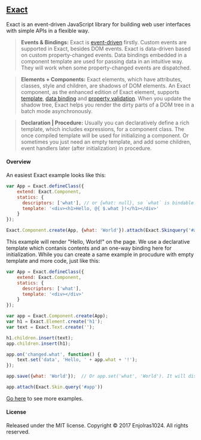 ## [Exact](https://enjolras1024.github.io/exact/)

Exact is an event-driven JavaScript library for building web user interfaces with simple APIs in a flexible way.

> **Events & Bindings:** Exact is [event-driven](https://enjolras1024.github.io/exact/documents/event.html) firstly. Custom events are supported in Exact, besides DOM events. Exact is data-driven based on custom property-changed events. Data bindings embedded in a component template are used for passing data in an intuitive way. They will work when some property-changed events are dispatched.

> **Elements + Components:** Exact elements, which have attributes, classes, style and children, are shadows of DOM elements. An Exact component, as the enhanced edition of Exact element, supports [template](https://enjolras1024.github.io/exact/documents/template.html), [data binding](https://enjolras1024.github.io/exact/documents/template.html#data-binding) and [property validation](https://enjolras1024.github.io/exact/documents/component.html#property-validation). When you update the shadow tree, Exact helps you render the dirty parts of a DOM tree in a batch mode asynchronously.

> **Declaration | Procedure:** Usually you can declaratively define a rich template, which includes expressions, for a component class. The once compiled template will be used for initializing a component. Or sometimes you just need an empty template, and add some children, event handlers later (after initialization) in procedure.

#### Overview
An easiest Exact example looks like this:
```javascript
var App = Exact.defineClass({
    extend: Exact.Component,
    statics: {
      descriptors: ['what'], // or {what: null}, so `what` is bindable
      template: '<div><h1>Hello, @{ $.what }!</h1></div>'
    }
}); 

Exact.Component.create(App, {what: 'World'}).attach(Exact.Skinquery('#app'));
```
This example will render "Hello, World!" on the page. We use a declarative template which contanis contents and an one-way binding here for initialization. While you can create a same example in procudure with empty template and more code, just like this:
```javascript
var App = Exact.defineClass({
    extend: Exact.Component,
    statics: {
      descriptors: ['what'],
      template: '<div></div>'
    }
});

var app = Exact.Component.create(App);
var h1 = Exact.Element.create('h1');
var text = Exact.Text.create('');

h1.children.insert(text);
app.children.insert(h1);

app.on('changed.what', function() {
    text.set('data', 'Hello, ' + app.what + '!');
});

app.save({what: 'World'});  // Or app.set('what', 'World'). It will dispatch event `changed.what`

app.attach(Exact.Skin.query('#app'))
```

[Go here](https://enjolras1024.github.io/exact/examples/) to see more examples.

#### License
Released under the MIT license. Copyright © 2017 Enjolras1024. All rights reserved.